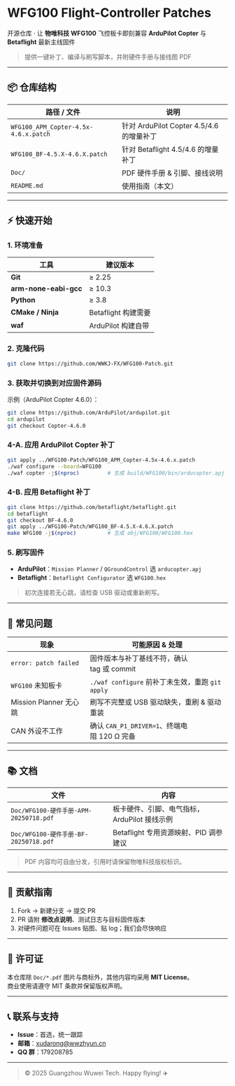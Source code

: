 # WFG100 Flight-Controller Patches

开源仓库 · 让 **物唯科技 WFG100** 飞控板卡即刻兼容 **ArduPilot Copter** 与 **Betaflight** 最新主线固件  
> 提供一键补丁、编译与刷写脚本，并附硬件手册与接线图 PDF

---

## 📦 仓库结构

| 路径 / 文件                                  | 说明 |
| ------------------------------------------- | ---- |
| `WFG100_APM_Copter-4.5x-4.6.x.patch`        | 针对 ArduPilot Copter 4.5/4.6 的增量补丁 |
| `WFG100_BF-4.5.X-4.6.X.patch`               | 针对 Betaflight 4.5/4.6 的增量补丁 |
| `Doc/`                                      | PDF 硬件手册 & 引脚、接线说明 |
| `README.md`                                 | 使用指南（本文） |



---

## ⚡ 快速开始

### 1. 环境准备  
| 工具 | 建议版本 |
| ---- | -------- |
| **Git** | ≥ 2.25 |
| **arm-none-eabi-gcc** | ≥ 10.3 |
| **Python** | ≥ 3.8 |
| **CMake / Ninja** | Betaflight 构建需要 |
| **waf** | ArduPilot 构建自带 |

### 2. 克隆代码
```bash
git clone https://github.com/WWKJ-FX/WFG100-Patch.git
```

### 3. 获取并切换到对应固件源码  
示例（ArduPilot Copter 4.6.0）：
```bash
git clone https://github.com/ArduPilot/ardupilot.git
cd ardupilot
git checkout Copter-4.6.0
```

### 4-A. 应用 **ArduPilot Copter** 补丁
```bash
git apply ../WFG100-Patch/WFG100_APM_Copter-4.5x-4.6.x.patch
./waf configure --board=WFG100
./waf copter -j$(nproc)         # 生成 build/WFG100/bin/arducopter.apj
```

### 4-B. 应用 **Betaflight** 补丁
```bash
git clone https://github.com/betaflight/betaflight.git
cd betaflight
git checkout BF-4.6.0
git apply ../WFG100-Patch/WFG100_BF-4.5.X-4.6.X.patch
make WFG100 -j$(nproc)          # 生成 obj/WFG100/WFG100.hex
```

### 5. 刷写固件  
- **ArduPilot**：`Mission Planner` / `QGroundControl` 选 `arducopter.apj`  
- **Betaflight**：`Betaflight Configurator` 选 `WFG100.hex`  
> 初次连接若无心跳，请检查 USB 驱动或重新刷写。

---

## 🧩 常见问题

| 现象 | 可能原因 & 处理 |
| ---- | --------------- |
| `error: patch failed` | 固件版本与补丁基线不符，确认 tag 或 commit |
| `WFG100` 未知板卡 | `./waf configure` 前补丁未生效，重跑 `git apply` |
| Mission Planner 无心跳 | 刷写不完整或 USB 驱动缺失，重刷 & 驱动重装 |
| CAN 外设不工作 | 确认 `CAN_P1_DRIVER=1`、终端电阻 120 Ω 完备 |

---

## 📚 文档

| 文件 | 内容 |
| ---- | ---- |
| `Doc/WFG100-硬件手册-APM-20250718.pdf` | 板卡硬件、引脚、电气指标，ArduPilot 接线示例 |
| `Doc/WFG100-硬件手册-BF-20250718.pdf`  | Betaflight 专用资源映射、PID 调参建议 |

> PDF 内容均可自由分发，引用时请保留物唯科技版权标识。

---

## 🤝 贡献指南

1. Fork → 新建分支 → 提交 PR  
2. PR 请附 **修改点说明**、测试日志与目标固件版本  
3. 对硬件问题可在 Issues 贴图、贴 log；我们会尽快响应  

---

## 📜 许可证

本仓库除 `Doc/*.pdf` 图片与商标外，其他内容均采用 **MIT License**。  
商业使用请遵守 MIT 条款并保留版权声明。

---

## 📞 联系与支持

- **Issue**：首选，统一跟踪  
- **邮箱**：xudarong@wwzhyun.cn
- **QQ 群**：179208785

---

> © 2025 Guangzhou Wuwei Tech. Happy flying! ✈️
